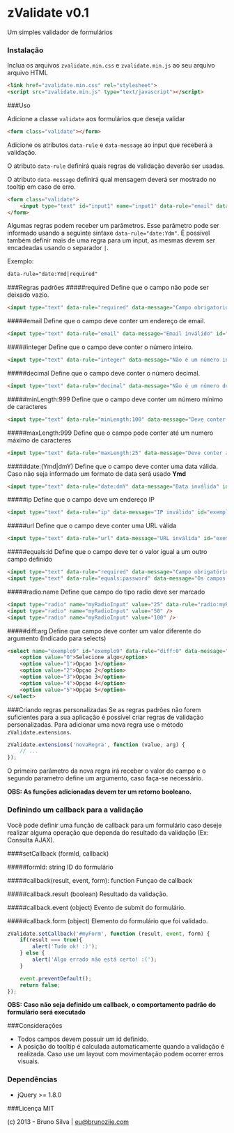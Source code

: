 zValidate v0.1
=========

Um simples validador de formulários
### Instalação

Inclua os arquivos `zvalidate.min.css` e `zvalidate.min.js` ao seu arquivo arquivo HTML
```html
<link href="zvalidate.min.css" rel="stylesheet">
<script src="zvalidate.min.js" type="text/javascript"></script>
```

###Uso

Adicione a classe `validate` aos formulários que deseja validar
```html
<form class="validate"></form>
```

Adicione os atributos `data-rule` e `data-message` ao input que receberá a validação.

O atributo `data-rule` definirá quais regras de validação deverão ser usadas.

O atributo `data-message` definirá qual mensagem deverá ser mostrado no tooltip em caso de erro.
```html
<form class="validate">
    <input type="text" id="input1" name="input1" data-rule="email" data-message="Email inválido">
</form>
```
Algumas regras podem receber um parâmetros. Esse parâmetro pode ser informado usando a seguinte sintaxe
`data-rule="date:Ydm"`. É possível também definir mais de uma regra para um input, as mesmas devem ser encadeadas usando o separador `|`.

Exemplo:
```html
data-rule="date:Ymd|required"
```


###Regras padrões
#####required
Define que o campo não pode ser deixado vazio.
```html
<input type="text" data-rule="required" data-message="Campo obrigatorio" id="exemplo1">
```

#####email
Define que o campo deve conter um endereço de email.
```html
<input type="text" data-rule="email" data-message="Email inválido" id="exemplo2">
```

#####integer
Define que o campo deve conter o número inteiro.
```html
<input type="text" data-rule="integer" data-message="Não é um número inteiro" id="exemplo3">
```

#####decimal
Define que o campo deve conter o número decimal.
```html
<input type="text" data-rule="decimal" data-message="Não é um número decimal" id="exemplo4">
```

#####minLength:999
Define que o campo deve conter um número mínimo de caracteres
```html
<input type="text" data-rule="minLength:100" data-message="Deve conter 100 caracteres" id="exemplo5">
```

#####maxLength:999
Define que o campo pode conter até um numero máximo de caracteres
```html
<input type="text" data-rule="maxLength:25" data-message="Deve conter ate 25 caracteres" id="exemplo6">
```

#####date:(Ymd|dmY)
Define que o campo deve conter uma data válida. Caso não seja informado um formato de data será usado **Ymd**
```html
<input type="text" data-rule="date:dmY" data-message="Data inválida" id="exemplo7">
```

#####ip
Define que o campo deve um endereço IP
```html
<input type="text" data-rule="ip" data-message="IP inválido" id="exemplo7">
```

#####url
Define que o campo deve conter uma URL válida
```html
<input type="text" data-rule="url" data-message="URL inválida" id="exemplo7">
```

#####equals:id
Define que o campo deve ter o valor igual a um outro campo definido
```html
<input type="text" data-rule="required" data-message="Campo obrigatório" id="password">
<input type="text" data-rule="equals:password" data-message="Os campos não conferem" id="conf_password">
```

#####radio:name
Define que campo do tipo radio deve ser marcado
```html
<input type="radio" name="myRadioInput" value="25" data-rule="radio:myRadioInput" data-message="Selecione uma opçao">
<input type="radio" name="myRadioInput" value="50" />
<input type="radio" name="myRadioInput" value="100" />
```

#####diff:arg
Define que campo deve conter um valor diferente do argumento (Indicado para selects)
```html
<select name="exemplo9" id="exemplo9" data-rule="diff:0" data-message="Value deve ser diferente de 0">
	<option value="0">Selecione algo</option>
	<option value="1">Opçao 1</option>
	<option value="2">Opçao 2</option>
	<option value="3">Opçao 3</option>
	<option value="4">Opçao 4</option>
	<option value="5">Opçao 5</option>
</select>
```


###Criando regras personalizadas
Se as regras padrões não forem suficientes para a sua aplicação é possível criar regras de validação personalizadas. Para adicionar uma nova regra use o método `zValidate.extensions`.

```javascript
zValidate.extensions('novaRegra', function (value, arg) {
    // ...
});
```

O primeiro parâmetro da nova regra irá receber o valor do campo e o segundo parametro
define um argumento, caso faça-se necessário.

**OBS: As funções adicionadas devem ter um retorno booleano.**


### Definindo um callback para a validação
Você pode definir uma função de callback para um formulário caso deseje realizar alguma operação que
dependa do resultado da validação (Ex: Consulta AJAX).

####setCallback (formId, callback)

#####formId: string
ID do formulário

#####callback(result, event, form): function
Funçao de callback

#####callback.result (boolean)
Resultado da validação.

#####callback.event (object)
Evento de submit do formulário.

#####callback.form (object)
Elemento do formulário que foi validado.

```javascript
zValidate.setCallback('#myForm', function (result, event, form) {
    if(result === true){
        alert('Tudo ok! :)');
    } else {
        alert('Algo errado não está certo! :(');
    }

    event.preventDefault();
    return false;
});
```

**OBS: Caso não seja definido um callback, o comportamento padrão do formulário será executado**

###Considerações
- Todos campos devem possuir um id definido.
- A posição do tooltip é calculada automaticamente quando a validação é realizada. Caso use um layout com movimentação podem ocorrer erros visuais.

### Dependências
- jQuery >= 1.8.0

###Licença
MIT

(c) 2013 - Bruno Silva | eu@brunoziie.com